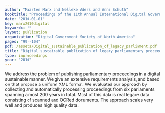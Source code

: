 ```yaml
---
author: "Maarten Marx and Nelleke Aders and Anne Schuth"
booktitle: "Proceedings of the 11th Annual International Digital Government Research Conference on Public Administration Online: Challenges and Opportunities"
date: "2010-01-01"
key: marx2010digital
keywords: ""
layout: publication
organization: "Digital Government Society of North America"
pages: "99--104"
pdf: /assets/Digital_sustainable_publication_of_legacy_parliament.pdf
title: "Digital sustainable publication of legacy parliamentary proceedings"
type: inproceedings
year: "2010"
---
```


We address the problem of publishing parliamentary proceedings in a digital sustainable manner. We give an extensive
requirements analysis, and based on that propose a uniform XML format. We evaluated our approach by collecting and
automatically processing proceedings from six parliaments spanning almost 200 years in total. Most of this data is real
legacy data consisting of scanned and OCRed documents. The approach scales very well and produces high quality data.

